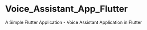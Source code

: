 # Voice_Assistant_App_Flutter
A Simple Flutter Application - Voice Assistant Application in Flutter
